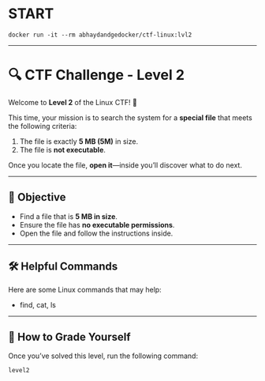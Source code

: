 # START
```
docker run -it --rm abhaydandgedocker/ctf-linux:lvl2
```


---
# 🔍 CTF Challenge - Level 2  

Welcome to **Level 2** of the Linux CTF! 🚀  

This time, your mission is to search the system for a **special file** that meets the following criteria:  

1. The file is exactly **5 MB (5M)** in size.  
2. The file is **not executable**.  

Once you locate the file, **open it**—inside you’ll discover what to do next.  

---

## 🎯 Objective  
- Find a file that is **5 MB in size**.  
- Ensure the file has **no executable permissions**.  
- Open the file and follow the instructions inside.  

---

## 🛠️ Helpful Commands  
Here are some Linux commands that may help:  

- find, cat, ls  

---

## 🏁 How to Grade Yourself  
Once you’ve solved this level, run the following command:  

```bash
level2
